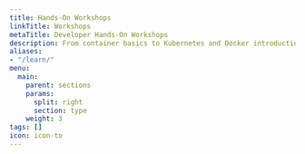 ```yaml
---
title: Hands-On Workshops
linkTitle: Workshops
metaTitle: Developer Hands-On Workshops
description: From container basics to Kubernetes and Docker introductions, VMware Tanzu provides developers hands-on, self-paced workshops to strengthen industry skills.
aliases:
- "/learn/"
menu:
  main:
    parent: sections
    params:
      split: right
      section: type
    weight: 3
tags: []
icon: icon-to
---
```

